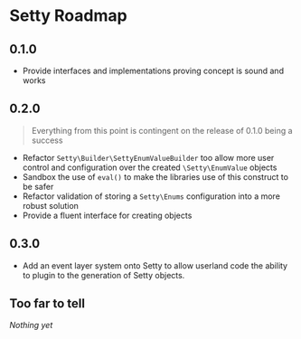 # Setty Roadmap

## 0.1.0

- Provide interfaces and implementations proving concept is sound and works

## 0.2.0

> Everything from this point is contingent on the release of 0.1.0 being a success

- Refactor `Setty\Builder\SettyEnumValueBuilder` too allow more user control and configuration over the created `\Setty\EnumValue` objects
- Sandbox the use of `eval()` to make the libraries use of this construct to be safer
- Refactor validation of storing a `Setty\Enums` configuration into a more robust solution
- Provide a fluent interface for creating objects

## 0.3.0

- Add an event layer system onto Setty to allow userland code the ability to plugin to the generation of Setty objects.

## Too far to tell

*Nothing yet*
